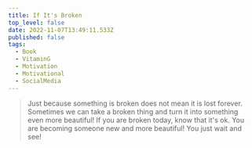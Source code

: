 ```yaml
---
title: If It's Broken
top_level: false
date: 2022-11-07T13:49:11.533Z
published: false
tags:
  - Book
  - VitaminG
  - Motivation
  - Motivational
  - SocialMedia
---
```

> Just because something is broken does not mean it is lost forever. Sometimes we can take a broken thing and turn it into something even more beautiful! If you are broken today, know that it's ok. You are becoming someone new and more beautiful! You just wait and see!